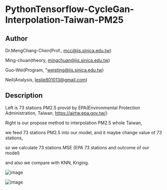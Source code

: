 # PythonTensorflow-CycleGan-Interpolation-Taiwan-PM25

## Author

Dr.MengChang-Chen(Prof., mcc@iis.sinica.edu.tw)

Ming-chuan(theory, mingchuan@iis.sinica.edu.tw)

Guo-Wei(Program, "weisting@iis.sinica.edu.tw) 

Neil(Analysis, leslie801013@gmail.com)

## Description
Left is 73 stations PM2.5 provid by EPA(Environmental Protection Administration, Taiwan, https://airtw.epa.gov.tw/)

Right is our propose method to interpolation PM2.5 whole Taiwan, 

we feed 73 stations PM2.5 into our model, and it maybe change value of 73 stations,

so we calculate 73 stations MSE (EPA 73 stations and outcome of our model)

and also we compare with KNN, Kriging.

![image](https://github.com/weisting-kw/PythonTensorflow-CycleGan-Interpolation-Taiwan-PM25/blob/main/example.png)

![image](https://github.com/weisting-kw/PythonTensorflow-CycleGan-Interpolation-Taiwan-PM25/blob/main/example2.jpg)
